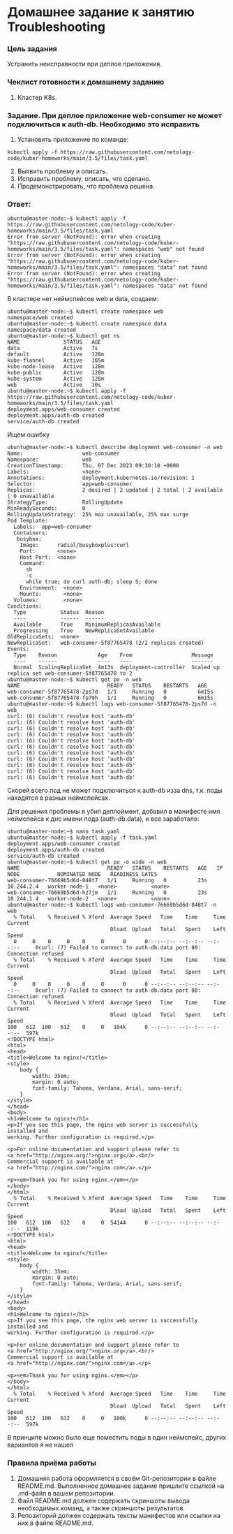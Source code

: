 # Домашнее задание к занятию Troubleshooting

### Цель задания

Устранить неисправности при деплое приложения.

### Чеклист готовности к домашнему заданию

1. Кластер K8s.

### Задание. При деплое приложение web-consumer не может подключиться к auth-db. Необходимо это исправить

1. Установить приложение по команде:
```shell
kubectl apply -f https://raw.githubusercontent.com/netology-code/kuber-homeworks/main/3.5/files/task.yaml
```
2. Выявить проблему и описать.
3. Исправить проблему, описать, что сделано.
4. Продемонстрировать, что проблема решена.

### Ответ:

```
ubuntu@master-node:~$ kubectl apply -f https://raw.githubusercontent.com/netology-code/kuber-homeworks/main/3.5/files/task.yaml
Error from server (NotFound): error when creating "https://raw.githubusercontent.com/netology-code/kuber-homeworks/main/3.5/files/task.yaml": namespaces "web" not found
Error from server (NotFound): error when creating "https://raw.githubusercontent.com/netology-code/kuber-homeworks/main/3.5/files/task.yaml": namespaces "data" not found
Error from server (NotFound): error when creating "https://raw.githubusercontent.com/netology-code/kuber-homeworks/main/3.5/files/task.yaml": namespaces "data" not found
```
В кластере нет неймспейсов web и data, создаем:

```
ubuntu@master-node:~$ kubectl create namespace web
namespace/web created
ubuntu@master-node:~$ kubectl create namespace data
namespace/data created
ubuntu@master-node:~$ kubectl get ns
NAME              STATUS   AGE
data              Active   7s
default           Active   128m
kube-flannel      Active   105m
kube-node-lease   Active   128m
kube-public       Active   128m
kube-system       Active   128m
web               Active   10s
ubuntu@master-node:~$ kubectl apply -f https://raw.githubusercontent.com/netology-code/kuber-homeworks/main/3.5/files/task.yaml
deployment.apps/web-consumer created
deployment.apps/auth-db created
service/auth-db created

```

Ищем ошибку

```
ubuntu@master-node:~$ kubectl describe deployment web-consumer -n web
Name:                   web-consumer
Namespace:              web
CreationTimestamp:      Thu, 07 Dec 2023 09:30:10 +0000
Labels:                 <none>
Annotations:            deployment.kubernetes.io/revision: 1
Selector:               app=web-consumer
Replicas:               2 desired | 2 updated | 2 total | 2 available | 0 unavailable
StrategyType:           RollingUpdate
MinReadySeconds:        0
RollingUpdateStrategy:  25% max unavailable, 25% max surge
Pod Template:
  Labels:  app=web-consumer
  Containers:
   busybox:
    Image:      radial/busyboxplus:curl
    Port:       <none>
    Host Port:  <none>
    Command:
      sh
      -c
      while true; do curl auth-db; sleep 5; done
    Environment:  <none>
    Mounts:       <none>
  Volumes:        <none>
Conditions:
  Type           Status  Reason
  ----           ------  ------
  Available      True    MinimumReplicasAvailable
  Progressing    True    NewReplicaSetAvailable
OldReplicaSets:  <none>
NewReplicaSet:   web-consumer-5f87765478 (2/2 replicas created)
Events:
  Type    Reason             Age    From                   Message
  ----    ------             ----   ----                   -------
  Normal  ScalingReplicaSet  4m13s  deployment-controller  Scaled up replica set web-consumer-5f87765478 to 2
ubuntu@master-node:~$ kubectl get po -n web
NAME                            READY   STATUS    RESTARTS   AGE
web-consumer-5f87765478-2ps7d   1/1     Running   0          6m15s
web-consumer-5f87765478-fp79h   1/1     Running   0          6m15s
ubuntu@master-node:~$ kubectl logs web-consumer-5f87765478-2ps7d -n web
curl: (6) Couldn't resolve host 'auth-db'
curl: (6) Couldn't resolve host 'auth-db'
curl: (6) Couldn't resolve host 'auth-db'
curl: (6) Couldn't resolve host 'auth-db'
curl: (6) Couldn't resolve host 'auth-db'
curl: (6) Couldn't resolve host 'auth-db'
curl: (6) Couldn't resolve host 'auth-db'
curl: (6) Couldn't resolve host 'auth-db'
curl: (6) Couldn't resolve host 'auth-db'
curl: (6) Couldn't resolve host 'auth-db'
curl: (6) Couldn't resolve host 'auth-db'
```

Скорей всего под не может подключиться к auth-db изза dns, т.к. поды находятся в разных неймспейсах.    

Для решения проблемы я убил деплоймент, добавил в манифесте имя неймспейса к днс имени пода (auth-db.data), и все заработало:   

```
ubuntu@master-node:~$ nano task.yaml
ubuntu@master-node:~$ kubectl apply -f task.yaml
deployment.apps/web-consumer created
deployment.apps/auth-db created
service/auth-db created
ubuntu@master-node:~$ kubectl get po -o wide -n web
NAME                            READY   STATUS    RESTARTS   AGE   IP           NODE            NOMINATED NODE   READINESS GATES
web-consumer-76669b5d6d-848t7   1/1     Running   0          23s   10.244.2.4   worker-node-1   <none>           <none>
web-consumer-76669b5d6d-h27jm   1/1     Running   0          23s   10.244.1.4   worker-node-2   <none>           <none>
ubuntu@master-node:~$ kubectl logs web-consumer-76669b5d6d-848t7 -n web
  % Total    % Received % Xferd  Average Speed   Time    Time     Time  Current
                                 Dload  Upload   Total   Spent    Left  Speed
  0     0    0     0    0     0      0      0 --:--:-- --:--:-- --:--:--     0curl: (7) Failed to connect to auth-db.data port 80: Connection refused
  % Total    % Received % Xferd  Average Speed   Time    Time     Time  Current
                                 Dload  Upload   Total   Spent    Left  Speed
  0     0    0     0    0     0      0      0 --:--:-- --:--:-- --:--:--     0curl: (7) Failed to connect to auth-db.data port 80: Connection refused
  % Total    % Received % Xferd  Average Speed   Time    Time     Time  Current
                                 Dload  Upload   Total   Spent    Left  Speed
100   612  100   612    0     0   104k      0 --:--:-- --:--:-- --:--:--  597k
<!DOCTYPE html>
<html>
<head>
<title>Welcome to nginx!</title>
<style>
    body {
        width: 35em;
        margin: 0 auto;
        font-family: Tahoma, Verdana, Arial, sans-serif;
    }
</style>
</head>
<body>
<h1>Welcome to nginx!</h1>
<p>If you see this page, the nginx web server is successfully installed and
working. Further configuration is required.</p>

<p>For online documentation and support please refer to
<a href="http://nginx.org/">nginx.org</a>.<br/>
Commercial support is available at
<a href="http://nginx.com/">nginx.com</a>.</p>

<p><em>Thank you for using nginx.</em></p>
</body>
</html>
  % Total    % Received % Xferd  Average Speed   Time    Time     Time  Current
                                 Dload  Upload   Total   Spent    Left  Speed
100   612  100   612    0     0  54144      0 --:--:-- --:--:-- --:--:--  119k
<!DOCTYPE html>
<html>
<head>
<title>Welcome to nginx!</title>
<style>
    body {
        width: 35em;
        margin: 0 auto;
        font-family: Tahoma, Verdana, Arial, sans-serif;
    }
</style>
</head>
<body>
<h1>Welcome to nginx!</h1>
<p>If you see this page, the nginx web server is successfully installed and
working. Further configuration is required.</p>

<p>For online documentation and support please refer to
<a href="http://nginx.org/">nginx.org</a>.<br/>
Commercial support is available at
<a href="http://nginx.com/">nginx.com</a>.</p>

<p><em>Thank you for using nginx.</em></p>
</body>
</html>
  % Total    % Received % Xferd  Average Speed   Time    Time     Time  Current
                                 Dload  Upload   Total   Spent    Left  Speed
100   612  100   612    0     0   100k      0 --:--:-- --:--:-- --:--:--  597k

```
В принципе можно было еще поместить поды в один неймспейс, других вариантов я не нашел    

### Правила приёма работы

1. Домашняя работа оформляется в своём Git-репозитории в файле README.md. Выполненное домашнее задание пришлите ссылкой на .md-файл в вашем репозитории.
2. Файл README.md должен содержать скриншоты вывода необходимых команд, а также скриншоты результатов.
3. Репозиторий должен содержать тексты манифестов или ссылки на них в файле README.md.
